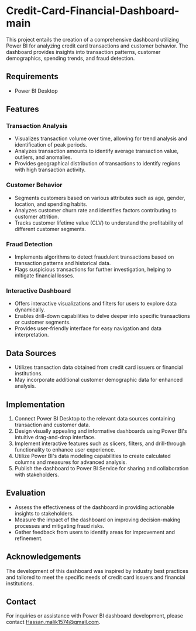 # Credit-Card-Financial-Dashboard-main

This project entails the creation of a comprehensive dashboard utilizing Power BI for analyzing credit card transactions and customer behavior. The dashboard provides insights into transaction patterns, customer demographics, spending trends, and fraud detection.

## Requirements
- Power BI Desktop

## Features

### Transaction Analysis
- Visualizes transaction volume over time, allowing for trend analysis and identification of peak periods.
- Analyzes transaction amounts to identify average transaction value, outliers, and anomalies.
- Provides geographical distribution of transactions to identify regions with high transaction activity.

### Customer Behavior
- Segments customers based on various attributes such as age, gender, location, and spending habits.
- Analyzes customer churn rate and identifies factors contributing to customer attrition.
- Tracks customer lifetime value (CLV) to understand the profitability of different customer segments.

### Fraud Detection
- Implements algorithms to detect fraudulent transactions based on transaction patterns and historical data.
- Flags suspicious transactions for further investigation, helping to mitigate financial losses.

### Interactive Dashboard
- Offers interactive visualizations and filters for users to explore data dynamically.
- Enables drill-down capabilities to delve deeper into specific transactions or customer segments.
- Provides user-friendly interface for easy navigation and data interpretation.

## Data Sources
- Utilizes transaction data obtained from credit card issuers or financial institutions.
- May incorporate additional customer demographic data for enhanced analysis.

## Implementation
1. Connect Power BI Desktop to the relevant data sources containing transaction and customer data.
2. Design visually appealing and informative dashboards using Power BI's intuitive drag-and-drop interface.
3. Implement interactive features such as slicers, filters, and drill-through functionality to enhance user experience.
4. Utilize Power BI's data modeling capabilities to create calculated columns and measures for advanced analysis.
5. Publish the dashboard to Power BI Service for sharing and collaboration with stakeholders.

## Evaluation
- Assess the effectiveness of the dashboard in providing actionable insights to stakeholders.
- Measure the impact of the dashboard on improving decision-making processes and mitigating fraud risks.
- Gather feedback from users to identify areas for improvement and refinement.

## Acknowledgements
The development of this dashboard was inspired by industry best practices and tailored to meet the specific needs of credit card issuers and financial institutions.

## Contact
For inquiries or assistance with Power BI dashboard development, please contact Hassan.malik1574@gmail.com.
